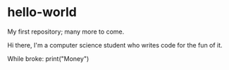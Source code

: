 # hello-world
My first repository; many more to come.

Hi there, 
  I'm a computer science student who writes code for the fun of it.
  
 While broke:
 print("Money")
